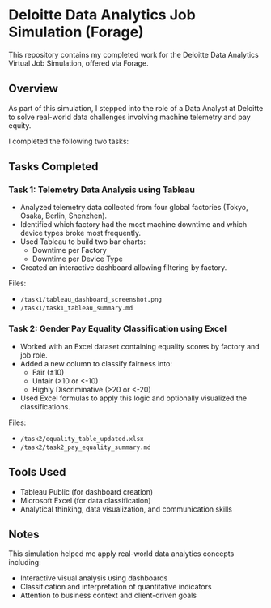 # Deloitte Data Analytics Job Simulation (Forage)

This repository contains my completed work for the Deloitte Data Analytics Virtual Job Simulation, offered via Forage.

## Overview

As part of this simulation, I stepped into the role of a Data Analyst at Deloitte to solve real-world data challenges involving machine telemetry and pay equity.

I completed the following two tasks:

## Tasks Completed

### Task 1: Telemetry Data Analysis using Tableau

- Analyzed telemetry data collected from four global factories (Tokyo, Osaka, Berlin, Shenzhen).
- Identified which factory had the most machine downtime and which device types broke most frequently.
- Used Tableau to build two bar charts:
  - Downtime per Factory
  - Downtime per Device Type
- Created an interactive dashboard allowing filtering by factory.

Files:  
- `/task1/tableau_dashboard_screenshot.png`  
- `/task1/task1_tableau_summary.md`

### Task 2: Gender Pay Equality Classification using Excel

- Worked with an Excel dataset containing equality scores by factory and job role.
- Added a new column to classify fairness into:
  - Fair (±10)
  - Unfair (>10 or <-10)
  - Highly Discriminative (>20 or <-20)
- Used Excel formulas to apply this logic and optionally visualized the classifications.

Files:  
- `/task2/equality_table_updated.xlsx`  
- `/task2/task2_pay_equality_summary.md`

## Tools Used

- Tableau Public (for dashboard creation)
- Microsoft Excel (for data classification)
- Analytical thinking, data visualization, and communication skills

## Notes

This simulation helped me apply real-world data analytics concepts including:
- Interactive visual analysis using dashboards
- Classification and interpretation of quantitative indicators
- Attention to business context and client-driven goals
